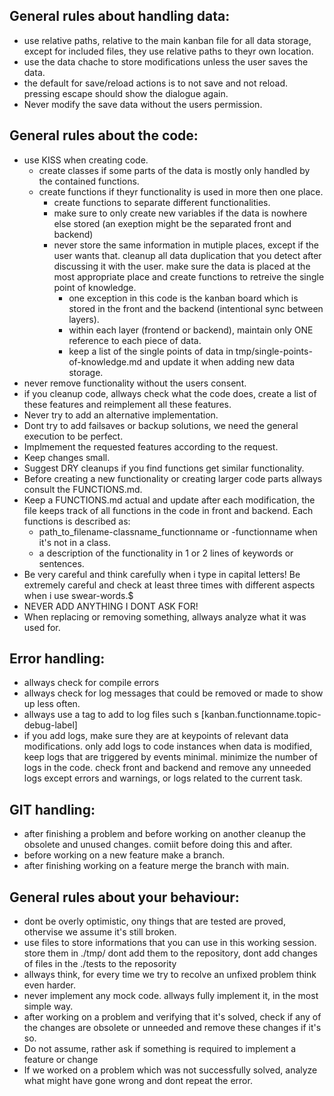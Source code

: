 ## General rules about handling data:
- use relative paths, relative to the main kanban file for all data storage, except for included files, they use relative paths to theyr own location.
- use the data chache to store modifications unless the user saves the data.
- the default for save/reload actions is to not save and not reload. pressing escape should show the dialogue again.
- Never modify the save data without the users permission.

## General rules about the code:
- use KISS when creating code.
	- create classes if some parts of the data is mostly only handled by the contained functions.
  - create functions if theyr functionality is used in more then one place.
	- create functions to separate different functionalities.
	- make sure to only create new variables if the data is nowhere else stored (an exeption might be the separated front and backend)
	- never store the same information in mutiple places, except if the user wants that. cleanup all data duplication that you detect after discussing it with the user. make sure the data is placed at the most appropriate place and create functions to retreive the single point of knowledge.
		- one exception in this code is the kanban board which is stored in the front and the backend (intentional sync between layers).
		- within each layer (frontend or backend), maintain only ONE reference to each piece of data.
		- keep a list of the single points of data in tmp/single-points-of-knowledge.md and update it when adding new data storage.
- never remove functionality without the users consent.
- if you cleanup code, allways check what the code does, create a list of these features and reimplement all these features.
- Never try to add an alternative implementation. 
- Dont try to add failsaves or backup solutions, we need the general execution to be perfect.
- Implmement the requested features according to the request. 
- Keep changes small. 
- Suggest DRY cleanups if you find functions get similar functionality. 
- Before creating a new functionality or creating larger code parts allways consult the FUNCTIONS.md. 
- Keep a FUNCTIONS.md actual and update after each modification, the file keeps track of all functions in the code in front and backend. Each functions is described as: 
	- path_to_filename-classname_functionname or -functionname when it's not in a class.
	- a description of the functionality in 1 or 2 lines of keywords or sentences.
- Be very careful and think carefully when i type in capital letters! Be extremely careful and check at least three times with different aspects when i use swear-words.$
- NEVER ADD ANYTHING I DONT ASK FOR!
- When replacing or removing something, allways analyze what it was used for.

## Error handling:
- allways check for compile errors
- allways check for log messages that could be removed or made to show up less often.
- allways use a tag to add to log files such s [kanban.functionname.topic-debug-label]
- if you add logs, make sure they are at keypoints of relevant data modifications. only add logs to code instances when data is modified, keep logs that are triggered by events minimal. minimize the number of logs in the code. check front and backend and remove any unneeded logs except errors and warnings, or logs related to the current task.

## GIT handling:
- after finishing a problem and before working on another cleanup the obsolete and unused changes. comiit before doing this and after.
- before working on a new feature make a branch.
- after finishing working on a feature merge the branch with main.

## General rules about your behaviour:
- dont be overly optimistic, ony things that are tested are proved, othervise we assume it's still broken.
- use files to store informations that you can use in this working session. store them in ./tmp/ dont add them to the repository, dont add changes of files in the ./tests to the reposority
- allways think, for every time we try to recolve an unfixed problem think even harder.
- never implement any mock code. allways fully implement it, in the most simple way.
- after working on a problem and verifying that it's solved, check if any of the changes are obsolete or unneeded and remove these changes if it's so.
- Do not assume, rather ask if something is required to implement a feature or change
- If we worked on a problem which was not successfully solved, analyze what might have gone wrong and dont repeat the error.
